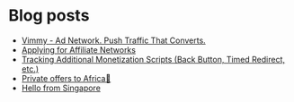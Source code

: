 # Blog posts
<!-- BLOG-POST-LIST:START -->
- [Vimmy - Ad Network. Push Traffic That Converts.](https://afflift.com/f/threads/vimmy-ad-network-push-traffic-that-converts.5871/)
- [Applying for Affiliate Networks](https://afflift.com/f/threads/applying-for-affiliate-networks.6890/)
- [Tracking Additional Monetization Scripts &lpar;Back Button, Timed Redirect, etc.&rpar;](https://afflift.com/f/threads/tracking-additional-monetization-scripts-back-button-timed-redirect-etc.5121/)
- [Private offers to Africa🤑](https://afflift.com/f/threads/private-offers-to-africa%F0%9F%A4%91.10430/)
- [Hello from Singapore](https://afflift.com/f/threads/hello-from-singapore.10429/)
<!-- BLOG-POST-LIST:END -->
